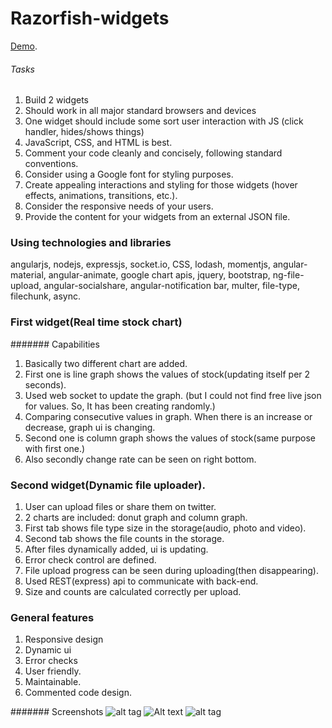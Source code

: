 # Razorfish-widgets

[Demo](https://razorfish-widget.herokuapp.com).

###### Tasks
1. Build 2 widgets
2. Should work in all major standard browsers and devices
3. One widget should include some sort user interaction with JS (click handler, hides/shows things)
4. JavaScript, CSS, and HTML is best. 
5. Comment your code cleanly and concisely, following standard conventions.
6. Consider using a Google font for styling purposes.
7. Create appealing interactions and styling for those widgets (hover effects, animations, transitions, etc.).
8. Consider the responsive needs of your users.
9. Provide the content for your widgets from an external JSON file.

### Using technologies and libraries
angularjs, nodejs, expressjs, socket.io, CSS, lodash, momentjs, angular-material, angular-animate, google chart apis, jquery, bootstrap, ng-file-upload, angular-socialshare, angular-notification bar, multer, file-type, filechunk, async.  

### First widget(Real time stock chart)
####### Capabilities 
1. Basically two different chart are added.
2. First one is line graph shows the values of stock(updating itself per 2 seconds).
3. Used web socket to update the graph. (but I could not find free live json for values. So, It has been creating randomly.)
4. Comparing consecutive values in graph. When there is an increase or decrease, graph ui is changing.
5. Second one is column graph shows the values of stock(same purpose with first one.)
6. Also secondly change rate can be seen on right bottom.

### Second widget(Dynamic file uploader).
1. User can upload files or share them on twitter.
2. 2 charts are included: donut graph and column graph.
3. First tab shows file type size in the storage(audio, photo and video).
4. Second tab shows the file counts in the storage.
5. After files dynamically added, ui is updating. 
6. Error check control are defined. 
7. File upload progress can be seen during uploading(then disappearing).
8. Used REST(express) api to communicate with back-end.  
9. Size and counts are calculated correctly per upload.


### General features
1. Responsive design
2. Dynamic ui
3. Error checks
4. User friendly.
5. Maintainable.
6. Commented code design.
 
####### Screenshots
![alt tag](https://cloud.githubusercontent.com/assets/5814582/15993140/1cefa06c-30ab-11e6-9f5e-e6e0b7e6dc40.png)
![Alt text](https://cloud.githubusercontent.com/assets/5814582/15993141/1cfd6d8c-30ab-11e6-8515-f01004d23b2d.png)
![alt tag](https://cloud.githubusercontent.com/assets/5814582/15993142/1d018b88-30ab-11e6-89fd-bbb5991b7058.png)

